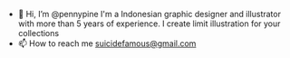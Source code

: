 - 👋 Hi, I’m @pennypine
 I'm a Indonesian graphic designer and illustrator with more than 5 years of experience. I create limit illustration for your collections
- 📫 How to reach me suicidefamous@gmail.com

<!---
pennypine/pennypine is a ✨ special ✨ repository because its `README.md` (this file) appears on your GitHub profile.
You can click the Preview link to take a look at your changes.
--->
